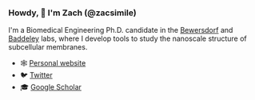 ### Howdy, 👋 I'm Zach (@zacsimile)

I'm a Biomedical Engineering Ph.D. candidate in the [Bewersdorf](https://www.bewersdorflab.org/) and [Baddeley](https://unidirectory.auckland.ac.nz/profile/d-baddeley) labs, where I develop tools to study the nanoscale structure of subcellular membranes.

- 🕸 [Personal website](https://zacsimile.github.io)
- 🐦 [Twitter](https://twitter.com/zacsimile)
- 🎓 [Google Scholar](https://scholar.google.com/citations?user=pSS31d8AAAAJ&hl=en)

<!--
Attribution: This profile inspired by https://github.com/adrn/adrn.
-->
